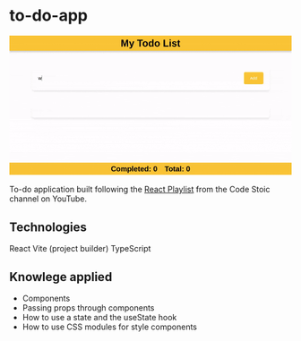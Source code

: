 # to-do-app

![screenshot](./images/todo.gif)

To-do application built following the  [React Playlist](https://youtu.be/MHn66JJH5zs?si=EvqL1e-8hv8Swi97) from the Code Stoic channel on YouTube.


## Technologies
React
Vite (project builder)
TypeScript


## Knowlege applied
- Components
- Passing props through components
- How to use a state and the useState hook
- How to use CSS modules for style components